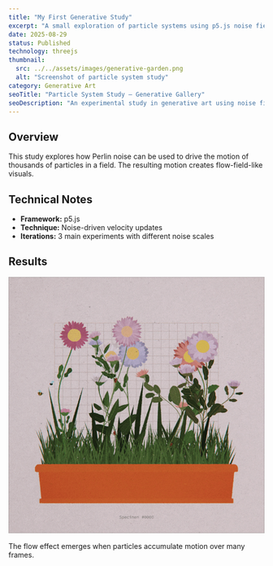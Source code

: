 ```yaml
---
title: "My First Generative Study"
excerpt: "A small exploration of particle systems using p5.js noise fields."
date: 2025-08-29
status: Published
technology: threejs
thumbnail:
  src: ../../assets/images/generative-garden.png
  alt: "Screenshot of particle system study"
category: Generative Art
seoTitle: "Particle System Study – Generative Gallery"
seoDescription: "An experimental study in generative art using noise fields in p5.js. Part of my ongoing creative coding explorations."
---
```


## Overview

This study explores how Perlin noise can be used to drive the motion of thousands of particles in a field. The resulting motion creates flow-field-like visuals.

## Technical Notes

- **Framework:** p5.js
- **Technique:** Noise-driven velocity updates
- **Iterations:** 3 main experiments with different noise scales

## Results

![Example render](../../assets/images/generative-garden.png)

The flow effect emerges when particles accumulate motion over many frames.
